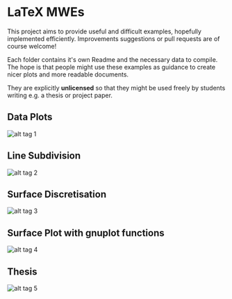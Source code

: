 LaTeX MWEs
==========

This project aims to provide useful and difficult examples, hopefully implemented efficiently.
Improvements suggestions or pull requests are of course welcome!

Each folder contains it's own Readme and the necessary data to compile.
The hope is that people might use these examples as guidance to create nicer plots and more
readable documents.

They are explicitly **unlicensed** so that they might be used freely by students writing e.g. a
thesis or project paper.

## Data Plots
![alt tag 1](http://imgur.com/apuIAVO.png)

## Line Subdivision
![alt tag 2](http://imgur.com/5MAVj4l.png)

## Surface Discretisation
![alt tag 3](http://imgur.com/BYj6c2g.png)

## Surface Plot with gnuplot functions
![alt tag 4](http://i.imgur.com/sVpyxaq.png)

## Thesis
![alt tag 5](http://imgur.com/uHM5A5j.png)

